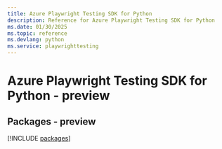 ```yaml
---
title: Azure Playwright Testing SDK for Python
description: Reference for Azure Playwright Testing SDK for Python
ms.date: 01/30/2025
ms.topic: reference
ms.devlang: python
ms.service: playwrighttesting
---
```

# Azure Playwright Testing SDK for Python - preview
## Packages - preview
[!INCLUDE [packages](playwright-testing-index.md)]